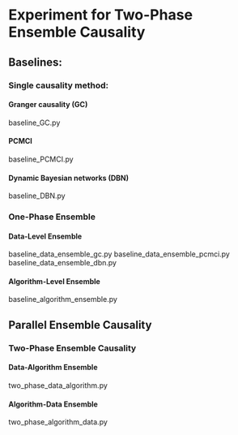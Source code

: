 # Experiment for Two-Phase Ensemble Causality

## Baselines:
### Single causality method:
#### Granger causality (GC)
baseline_GC.py
#### PCMCI
baseline_PCMCI.py
#### Dynamic Bayesian networks (DBN)
baseline_DBN.py

### One-Phase Ensemble
#### Data-Level Ensemble
baseline_data_ensemble_gc.py
baseline_data_ensemble_pcmci.py
baseline_data_ensemble_dbn.py

#### Algorithm-Level Ensemble
baseline_algorithm_ensemble.py

## Parallel Ensemble Causality

### Two-Phase Ensemble Causality
#### Data-Algorithm Ensemble
two_phase_data_algorithm.py
#### Algorithm-Data Ensemble
two_phase_algorithm_data.py



